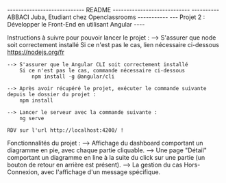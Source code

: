 
---------------------------- README ----------------------------
---------- ABBACI Juba, Etudiant chez Openclassrooms -----------
--- Projet 2 : Développer le Front-End en utilisant Angular ----

Instructions à suivre pour pouvoir lancer le projet :
	--> S'assurer que node soit correctement installé
		Si ce n'est pas le cas, lien nécessaire ci-dessous
			https://nodejs.org/fr

	--> S'assurer que le Angular CLI soit correctement installé
		Si ce n'est pas le cas, commande nécessaire ci-dessous
			npm install -g @angular/cli
		
	--> Après avoir récupéré le projet, exécuter le commande suivante depuis le dossier du projet :
		npm install
		
	--> Lancer le serveur avec la commande suivante :
		ng serve
		
	RDV sur l'url http://localhost:4200/ !
	
	

Fonctionnalités du projet :
	--> Affichage du dashboard comportant un diagramme en pie, avec chaque partie cliquable.
	--> Une page "Détail" comportant un diagramme en line à la suite du click sur une partie (un bouton de retour en arrière est présent).
	--> La gestion du cas Hors-Connexion, avec l'affichage d'un message spécifique.